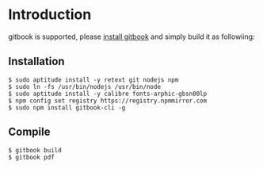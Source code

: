 # Introduction

gitbook is supported, please [install gitbook](http://www.tinylab.org/docker-quick-start-docker-gitbook-writing-a-book/) and simply build it as followiing:

## Installation

    $ sudo aptitude install -y retext git nodejs npm
    $ sudo ln -fs /usr/bin/nodejs /usr/bin/node
    $ sudo aptitude install -y calibre fonts-arphic-gbsn00lp
    $ npm config set registry https://registry.npmmirror.com
    $ sudo npm install gitbook-cli -g

## Compile

    $ gitbook build
    $ gitbook pdf
